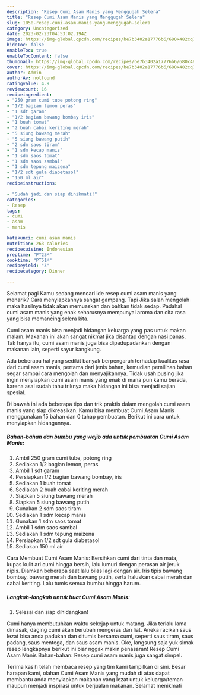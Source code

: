 ```yaml
---
description: "Resep Cumi Asam Manis yang Menggugah Selera"
title: "Resep Cumi Asam Manis yang Menggugah Selera"
slug: 1050-resep-cumi-asam-manis-yang-menggugah-selera
category: Uncategorized
date: 2023-02-23T04:53:02.194Z
image: https://img-global.cpcdn.com/recipes/be7b3402a17776b6/680x482cq70/cumi-asam-manis-foto-resep-utama.jpg
hideToc: false
enableToc: true
enableTocContent: false
thumbnail: https://img-global.cpcdn.com/recipes/be7b3402a17776b6/680x482cq70/cumi-asam-manis-foto-resep-utama.jpg
cover: https://img-global.cpcdn.com/recipes/be7b3402a17776b6/680x482cq70/cumi-asam-manis-foto-resep-utama.jpg
author: Admin
authorAv: notfound
ratingvalue: 4.9
reviewcount: 16
recipeingredient:
- "250 gram cumi tube potong ring"
- "1/2 bagian lemon peras"
- "1 sdt garam"
- "1/2 bagian bawang bombay iris"
- "1 buah tomat"
- "2 buah cabai keriting merah"
- "5 siung bawang merah"
- "5 siung bawang putih"
- "2 sdm saos tiram"
- "1 sdm kecap manis"
- "1 sdm saos tomat"
- "1 sdm saos sambal"
- "1 sdm tepung maizena"
- "1/2 sdt gula diabetasol"
- "150 ml air"
recipeinstructions:

- "Sudah jadi dan siap dinikmati!"
categories:
- Resep
tags:
- cumi
- asam
- manis

katakunci: cumi asam manis 
nutrition: 263 calories
recipecuisine: Indonesian
preptime: "PT23M"
cooktime: "PT51M"
recipeyield: "3"
recipecategory: Dinner

---
```



Selamat pagi Kamu sedang mencari ide resep cumi asam manis yang menarik? Cara menyiapkannya sangat gampang. Tapi Jika salah mengolah maka hasilnya tidak akan memuaskan dan bahkan tidak sedap. Padahal cumi asam manis yang enak seharusnya mempunyai aroma dan cita rasa yang bisa memancing selera kita.


Cumi asam manis bisa menjadi hidangan keluarga yang pas untuk makan malam. Makanan ini akan sangat nikmat jika disantap dengan nasi panas. Tak hanya itu, cumi asam manis juga bisa dipadupadankan dengan makanan lain, seperti sayur kangkung.

Ada beberapa hal yang sedikit banyak berpengaruh terhadap kualitas rasa dari cumi asam manis, pertama dari jenis bahan, kemudian pemilihan bahan segar sampai cara mengolah dan menyajikannya. Tidak usah pusing jika ingin menyiapkan cumi asam manis yang enak di mana pun kamu berada, karena asal sudah tahu triknya maka hidangan ini bisa menjadi sajian spesial.


Di bawah ini ada beberapa tips dan trik praktis dalam mengolah cumi asam manis yang siap dikreasikan. Kamu bisa membuat Cumi Asam Manis menggunakan 15 bahan dan 0 tahap pembuatan. Berikut ini cara untuk menyiapkan hidangannya.

<!--inarticleads1-->

##### Bahan-bahan dan bumbu yang wajib ada untuk pembuatan Cumi Asam Manis:

1. Ambil 250 gram cumi tube, potong ring
1. Sediakan 1/2 bagian lemon, peras
1. Ambil 1 sdt garam
1. Persiapkan 1/2 bagian bawang bombay, iris
1. Sediakan 1 buah tomat
1. Sediakan 2 buah cabai keriting merah
1. Siapkan 5 siung bawang merah
1. Siapkan 5 siung bawang putih
1. Gunakan 2 sdm saos tiram
1. Sediakan 1 sdm kecap manis
1. Gunakan 1 sdm saos tomat
1. Ambil 1 sdm saos sambal
1. Sediakan 1 sdm tepung maizena
1. Persiapkan 1/2 sdt gula diabetasol
1. Sediakan 150 ml air


Cara Membuat Cumi Asam Manis: Bersihkan cumi dari tinta dan mata, kupas kulit ari cumi hingga bersih, lalu lumuri dengan perasan air jeruk nipis. Diamkan beberapa saat lalu bilas lagi dengan air. Iris tipis bawang bombay, bawang merah dan bawang putih, serta haluskan cabai merah dan cabai keriting. Lalu tumis semua bumbu hingga harum. 

<!--inarticleads2-->

##### Langkah-langkah untuk buat Cumi Asam Manis:


1. Selesai dan siap dihidangkan!

Cumi hanya membutuhkan waktu sekejap untuk matang. Jika terlalu lama dimasak, daging cumi akan berubah mengeras dan liat. Aneka racikan saus lezat bisa anda padukan dan ditumis bersama cumi, seperti saus tiram, saus padang, saus mentega, dan saus asam manis. Oke, langsung saja yuk simak resep lengkapnya berikut ini biar nggak makin penasaran! Resep Cumi Asam Manis Bahan-bahan: Resep cumi asam manis juga sangat simpel. 

Terima kasih telah membaca resep yang tim kami tampilkan di sini. Besar harapan kami, olahan Cumi Asam Manis yang mudah di atas dapat membantu anda menyiapkan makanan yang lezat untuk keluarga/teman maupun menjadi inspirasi untuk berjualan makanan. Selamat menikmati
